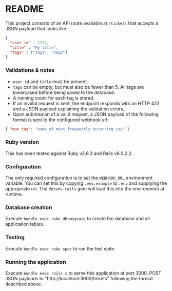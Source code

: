 # README

This project consists of an API route available at `/tickets` that accepts a JSON payload that looks like:

```json
{
  "user_id" : 1234,
  "title" : "My title",
  "tags" : ["tag1", "tag2"]
}
```

### Validations &amp; notes
* `user_id` and `title` must be present.
* `tags` can be empty, but must also be fewer than 5. All tags are lowercased before being saved to the database.
* A running count for each tag is stored.
* If an invalid request is sent, the endpoint responds with an HTTP 422 and a JSON payload explaining the validation errors.
* Upon submission of a valid request, a JSON payload of the following format is sent to the configured webhook url:

```json
{ "max_tag": "name of most frequently occurring tag" }
```

### Ruby version

This has been tested against Ruby v2.6.3 and Rails v6.0.2.2.

### Configuration

The only required configuration is to set the `WEBHOOK_URL` environment variable. You can set this by copying `.env.example` to `.env` and supplying the appropriate url. The `dotenv-rails` gem will load this into the environment at runtime.


### Database creation

Execute `bundle exec rake db:migrate` to create the database and all application tables.

### Testing

Execute `bundle exec rake spec` to run the test suite.

### Running the application

Execute `bundle exec rails s` to serve this application at port 3000. POST JSON payloads to "http://localhost:3000/tickets" following the format described above.
